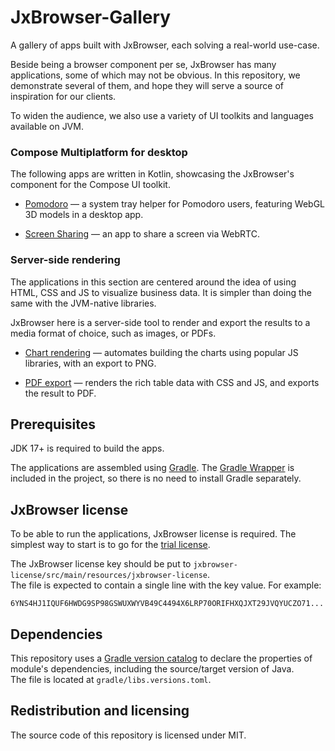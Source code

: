 # JxBrowser-Gallery

A gallery of apps built with JxBrowser, each solving a real-world use-case.

Beside being a browser component per se, JxBrowser has many applications,
some of which may not be obvious. In this repository, we demonstrate
several of them, and hope they will serve a source of inspiration
for our clients.

To widen the audience, we also use a variety of UI toolkits and languages
available on JVM.

### Compose Multiplatform for desktop

The following apps are written in Kotlin, showcasing the JxBrowser's component
for the Compose UI toolkit.

* [Pomodoro](compose/pomodoro/README.md) 
— a system tray helper for Pomodoro users, featuring WebGL 3D models
in a desktop app.

* [Screen Sharing](compose/screen-share/README.md)
— an app to share a screen via WebRTC.

### Server-side rendering

The applications in this section are centered around the idea 
of using HTML, CSS and JS to visualize business data. 
It is simpler than doing the same with the JVM-native libraries.

JxBrowser here is a server-side tool to render and export the results
to a media format of choice, such as images, or PDFs.

* [Chart rendering](web-server/chart-rendering/README.md) —
automates building the charts using popular JS libraries, with an export to PNG.

* [PDF export](web-server/pdf-export/README.md) — 
renders the rich table data with CSS and JS, and exports the result to PDF.

## Prerequisites

JDK 17+ is required to build the apps.

The applications are assembled using [Gradle][gradle]. The [Gradle Wrapper][gradle-wrapper]
is included in the project, so there is no need to install Gradle separately.

## JxBrowser license

To be able to run the applications, JxBrowser license is required.
The simplest way to start is to go for the [trial license][jxbrowser-trial].

The JxBrowser license key should be put to `jxbrowser-license/src/main/resources/jxbrowser-license`.<br>
The file is expected to contain a single line with the key value. For example:
```
6YNS4HJ1IQUF6HWDG9SP98GSWUXWYVB49C4494X6LRP70ORIFHXQJXT29JVQYUCZO71...
```

## Dependencies

This repository uses a [Gradle version catalog][gradle-version-catalog] 
to declare the properties of module's dependencies, including the source/target
version of Java.<br>
The file is located at `gradle/libs.versions.toml`.

## Redistribution and licensing

The source code of this repository is licensed under MIT.

[gradle]: https://gradle.org
[gradle-wrapper]: https://docs.gradle.org/current/userguide/gradle_wrapper.html
[gradle-version-catalog]: https://docs.gradle.org/current/userguide/platforms.html#sub:conventional-dependencies-toml
[jxbrowser-trial]: https://teamdev.com/jxbrowser/#evaluate
